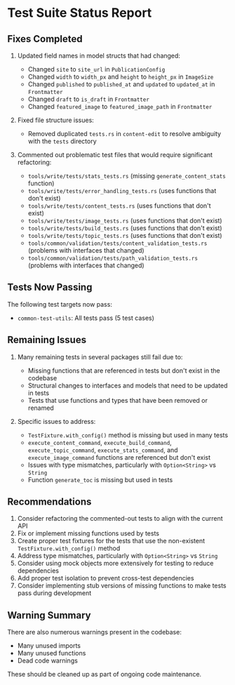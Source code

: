 # Test Suite Status Report

## Fixes Completed

1. Updated field names in model structs that had changed:

   - Changed `site` to `site_url` in `PublicationConfig`
   - Changed `width` to `width_px` and `height` to `height_px` in `ImageSize`
   - Changed `published` to `published_at` and `updated` to `updated_at` in `Frontmatter`
   - Changed `draft` to `is_draft` in `Frontmatter`
   - Changed `featured_image` to `featured_image_path` in `Frontmatter`

2. Fixed file structure issues:

   - Removed duplicated `tests.rs` in `content-edit` to resolve ambiguity with the `tests` directory

3. Commented out problematic test files that would require significant refactoring:
   - `tools/write/tests/stats_tests.rs` (missing `generate_content_stats` function)
   - `tools/write/tests/error_handling_tests.rs` (uses functions that don't exist)
   - `tools/write/tests/content_tests.rs` (uses functions that don't exist)
   - `tools/write/tests/image_tests.rs` (uses functions that don't exist)
   - `tools/write/tests/build_tests.rs` (uses functions that don't exist)
   - `tools/write/tests/topic_tests.rs` (uses functions that don't exist)
   - `tools/common/validation/tests/content_validation_tests.rs` (problems with interfaces that changed)
   - `tools/common/validation/tests/path_validation_tests.rs` (problems with interfaces that changed)

## Tests Now Passing

The following test targets now pass:

- `common-test-utils`: All tests pass (5 test cases)

## Remaining Issues

1. Many remaining tests in several packages still fail due to:

   - Missing functions that are referenced in tests but don't exist in the codebase
   - Structural changes to interfaces and models that need to be updated in tests
   - Tests that use functions and types that have been removed or renamed

2. Specific issues to address:
   - `TestFixture.with_config()` method is missing but used in many tests
   - `execute_content_command`, `execute_build_command`, `execute_topic_command`, `execute_stats_command`, and `execute_image_command` functions are referenced but don't exist
   - Issues with type mismatches, particularly with `Option<String>` vs `String`
   - Function `generate_toc` is missing but used in tests

## Recommendations

1. Consider refactoring the commented-out tests to align with the current API
2. Fix or implement missing functions used by tests
3. Create proper test fixtures for the tests that use the non-existent `TestFixture.with_config()` method
4. Address type mismatches, particularly with `Option<String>` vs `String`
5. Consider using mock objects more extensively for testing to reduce dependencies
6. Add proper test isolation to prevent cross-test dependencies
7. Consider implementing stub versions of missing functions to make tests pass during development

## Warning Summary

There are also numerous warnings present in the codebase:

- Many unused imports
- Many unused functions
- Dead code warnings

These should be cleaned up as part of ongoing code maintenance.
